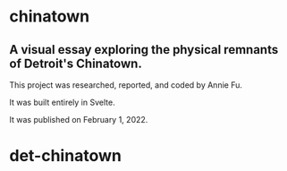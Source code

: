 # chinatown

## A visual essay exploring the physical remnants of Detroit's Chinatown.

This project was researched, reported, and coded by Annie Fu. 

It was built entirely in Svelte.

It was published on February 1, 2022.
# det-chinatown
